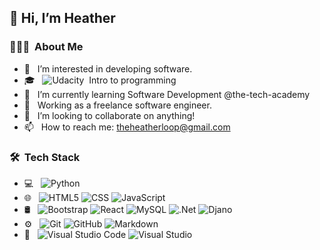 
<h2>👋 Hi, I’m Heather</h2>

<h3> 👨🏻‍💻 &nbsp;About Me </h3>

- 👀 &nbsp; I’m interested in developing software.
- 🎓 &nbsp; 
  ![Udacity](https://img.shields.io/badge/Udacity-grey?style=plastic&logo=udacity&logoColor=15B8E6)&nbsp; Intro to programming<br/>
- 🌱 &nbsp; I’m currently learning Software Development @the-tech-academy
- 💼 &nbsp; Working as a freelance software engineer.
- 💞️ &nbsp; I’m looking to collaborate on anything!
- 📫 &nbsp; How to reach me: theheatherloop@gmail.com

<h3> 🛠 &nbsp;Tech Stack</h3>

- 💻 &nbsp;
  ![Python](https://img.shields.io/badge/-Python-333333?style=plastic&logo=python)
- 🌐 &nbsp;
  ![HTML5](https://img.shields.io/badge/-HTML5-333333?style=plastic&logo=HTML5)
  ![CSS](https://img.shields.io/badge/-CSS3-333333?style=plastic&logo=1572B6)
  ![JavaScript](https://img.shields.io/badge/-JavaScript-333333?style=plastic&logo=javascript)
- 🛢 &nbsp;
  ![Bootstrap](https://img.shields.io/badge/-Bootstrap-333333?style=plastic&logo=bootstrap&logoColor=563D7C)
  ![React](https://img.shields.io/badge/-React-333333?style=plastic&logo=react)
  ![MySQL](https://img.shields.io/badge/-MySQL-333333?style=plastic&logo=mysql)
  ![.Net](https://img.shields.io/badge/-.NET-333333?style=plastic&logo=.NET&logoColor=512BD4)
  ![Djano](https://img.shields.io/badge/-django-333333?style=plastic&logo=django&logoColor=092E20)
- ⚙️ &nbsp;
  ![Git](https://img.shields.io/badge/-Git-333333?style=plastic&logo=git)
  ![GitHub](https://img.shields.io/badge/-GitHub-333333?style=plastic&logo=github)
  ![Markdown](https://img.shields.io/badge/-Markdown-333333?style=plastic&logo=markdown)
- 🔧 &nbsp;
  ![Visual Studio Code](https://img.shields.io/badge/-Visual%20Studio%20Code-333333?style=plastic&logo=visual-studio-code&logoColor=007ACC)
  ![Visual Studio](https://img.shields.io/badge/-Visual%20Studio-333333?style=plastic&logo=visual-studio&logoColor=5C2D91)

<br/>

